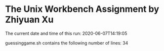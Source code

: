 # The Unix Workbench Assignment by Zhiyuan Xu

The current date and time of this run: 2020-06-07T14:19:05 

guessinggame.sh contains the following number of lines:
34
